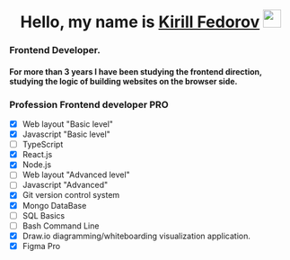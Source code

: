 <h1 align="center" >Hello, my name is <a href="" target="_blank">Kirill Fedorov</a> 
<img src="https://github.com/blackcater/blackcater/raw/main/images/Hi.gif" height="32"/></h1>
<h3 align="left"> Frontend Developer.</h3>
<h4 align="left">For more than 3 years I have been studying the frontend direction, studying the logic of building websites on the browser side.</h4>

### Profession Frontend developer PRO
- [x] Web layout "Basic level"
- [x] Javascript "Basic level"
- [ ] TypeScript
- [x] React.js
- [x] Node.js
- [ ] Web layout "Advanced level"
- [ ] Javascript "Advanced"
- [x] Git version control system
- [x] Mongo DataBase
- [ ] SQL Basics
- [ ] Bash Command Line
- [x] Draw.io  diagramming/whiteboarding visualization application.
- [x] Figma Pro

<!-- ### React Additional parts
    My favorite Npm parts JavaScript development useful tools for developers.
    - Frontend
    - Backend parts:
      "axios","bcryptjs","cors","cross-env","express","express-validator","jsonwebtoken","mongodb","mongoose","node-cron","node-telegram-bot-api","nodemon"
-->

<!-- ### Additional skills
- [x] Solidowrks / 3D modeling
- [x] Mastercam software tools for CAD/CAM
-->

<!--
**kirfedorov/kirfedorov** is a ✨ _special_ ✨ repository because its `README.md` (this file) appears on your GitHub profile.

Here are some ideas to get you started:

- 🔭 I’m currently working on ...
- 🌱 I’m currently learning ...
- 👯 I’m looking to collaborate on ...
- 🤔 I’m looking for help with ...
- 💬 Ask me about ...
- 📫 How to reach me: ...
- 😄 Pronouns: ...
- ⚡ Fun fact: ...
-->
